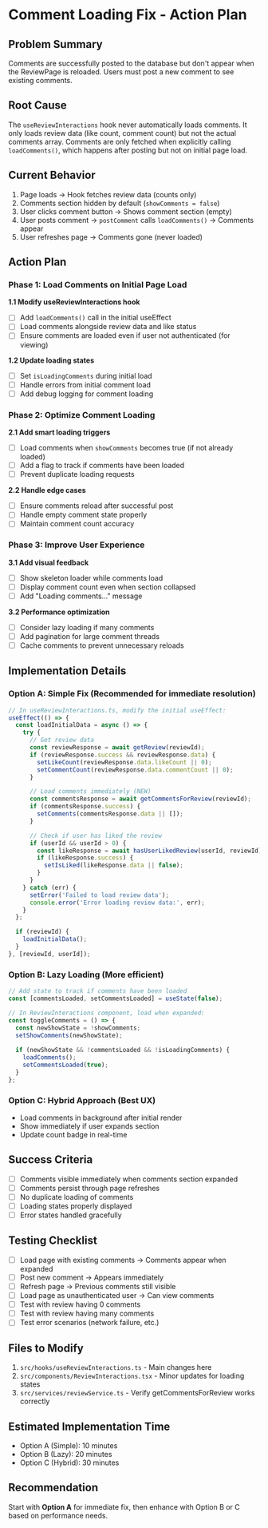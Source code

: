 # Comment Loading Fix - Action Plan

## Problem Summary
Comments are successfully posted to the database but don't appear when the ReviewPage is reloaded. Users must post a new comment to see existing comments.

## Root Cause
The `useReviewInteractions` hook never automatically loads comments. It only loads review data (like count, comment count) but not the actual comments array. Comments are only fetched when explicitly calling `loadComments()`, which happens after posting but not on initial page load.

## Current Behavior
1. Page loads → Hook fetches review data (counts only)
2. Comments section hidden by default (`showComments = false`)
3. User clicks comment button → Shows comment section (empty)
4. User posts comment → `postComment` calls `loadComments()` → Comments appear
5. User refreshes page → Comments gone (never loaded)

## Action Plan

### Phase 1: Load Comments on Initial Page Load

**1.1 Modify useReviewInteractions hook**
- [ ] Add `loadComments()` call in the initial useEffect
- [ ] Load comments alongside review data and like status
- [ ] Ensure comments are loaded even if user not authenticated (for viewing)

**1.2 Update loading states**
- [ ] Set `isLoadingComments` during initial load
- [ ] Handle errors from initial comment load
- [ ] Add debug logging for comment loading

### Phase 2: Optimize Comment Loading

**2.1 Add smart loading triggers**
- [ ] Load comments when `showComments` becomes true (if not already loaded)
- [ ] Add a flag to track if comments have been loaded
- [ ] Prevent duplicate loading requests

**2.2 Handle edge cases**
- [ ] Ensure comments reload after successful post
- [ ] Handle empty comment state properly
- [ ] Maintain comment count accuracy

### Phase 3: Improve User Experience

**3.1 Add visual feedback**
- [ ] Show skeleton loader while comments load
- [ ] Display comment count even when section collapsed
- [ ] Add "Loading comments..." message

**3.2 Performance optimization**
- [ ] Consider lazy loading if many comments
- [ ] Add pagination for large comment threads
- [ ] Cache comments to prevent unnecessary reloads

## Implementation Details

### Option A: Simple Fix (Recommended for immediate resolution)
```typescript
// In useReviewInteractions.ts, modify the initial useEffect:
useEffect(() => {
  const loadInitialData = async () => {
    try {
      // Get review data
      const reviewResponse = await getReview(reviewId);
      if (reviewResponse.success && reviewResponse.data) {
        setLikeCount(reviewResponse.data.likeCount || 0);
        setCommentCount(reviewResponse.data.commentCount || 0);
      }

      // Load comments immediately (NEW)
      const commentsResponse = await getCommentsForReview(reviewId);
      if (commentsResponse.success) {
        setComments(commentsResponse.data || []);
      }

      // Check if user has liked the review
      if (userId && userId > 0) {
        const likeResponse = await hasUserLikedReview(userId, reviewId);
        if (likeResponse.success) {
          setIsLiked(likeResponse.data || false);
        }
      }
    } catch (err) {
      setError('Failed to load review data');
      console.error('Error loading review data:', err);
    }
  };

  if (reviewId) {
    loadInitialData();
  }
}, [reviewId, userId]);
```

### Option B: Lazy Loading (More efficient)
```typescript
// Add state to track if comments have been loaded
const [commentsLoaded, setCommentsLoaded] = useState(false);

// In ReviewInteractions component, load when expanded:
const toggleComments = () => {
  const newShowState = !showComments;
  setShowComments(newShowState);
  
  if (newShowState && !commentsLoaded && !isLoadingComments) {
    loadComments();
    setCommentsLoaded(true);
  }
};
```

### Option C: Hybrid Approach (Best UX)
- Load comments in background after initial render
- Show immediately if user expands section
- Update count badge in real-time

## Success Criteria
- [ ] Comments visible immediately when comments section expanded
- [ ] Comments persist through page refreshes
- [ ] No duplicate loading of comments
- [ ] Loading states properly displayed
- [ ] Error states handled gracefully

## Testing Checklist
- [ ] Load page with existing comments → Comments appear when expanded
- [ ] Post new comment → Appears immediately
- [ ] Refresh page → Previous comments still visible
- [ ] Load page as unauthenticated user → Can view comments
- [ ] Test with review having 0 comments
- [ ] Test with review having many comments
- [ ] Test error scenarios (network failure, etc.)

## Files to Modify
1. `src/hooks/useReviewInteractions.ts` - Main changes here
2. `src/components/ReviewInteractions.tsx` - Minor updates for loading states
3. `src/services/reviewService.ts` - Verify getCommentsForReview works correctly

## Estimated Implementation Time
- Option A (Simple): 10 minutes
- Option B (Lazy): 20 minutes  
- Option C (Hybrid): 30 minutes

## Recommendation
Start with **Option A** for immediate fix, then enhance with Option B or C based on performance needs.